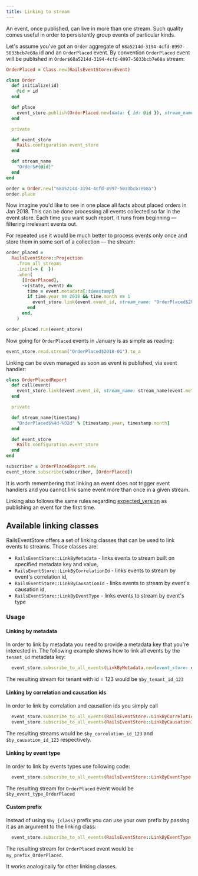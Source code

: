 ```yaml
---
title: Linking to stream
---
```


An event, once published, can live in more than one stream. Such quality comes useful in order to persistently group events of particular kinds.

Let's assume you've got an `Order` aggregate of `68a5214d-3194-4cfd-8997-5033bcb7e68a` id and an `OrderPlaced` event. By convention `OrderPlaced` event will be published in `Order$68a5214d-3194-4cfd-8997-5033bcb7e68a` stream:

```ruby
OrderPlaced = Class.new(RailsEventStore::Event)

class Order
  def initialize(id)
    @id = id
  end

  def place
    event_store.publish(OrderPlaced.new(data: { id: @id }), stream_name: stream_name)
  end

  private

  def event_store
    Rails.configuration.event_store
  end

  def stream_name
    "Order$#{@id}"
  end
end

order = Order.new("68a5214d-3194-4cfd-8997-5033bcb7e68a")
order.place
```

Now imagine you'd like to see in one place all facts about placed orders in Jan 2018. This can be done processing all events collected so far in the event store. Each time you want such report, it runs from beginning — filtering irrelevant events out.

For repeated use it would be much better to process events only once and store them in some sort of a collection — the stream:

```ruby
order_placed =
  RailsEventStore::Projection
    .from_all_streams
    .init(-> {  })
    .when(
      [OrderPlaced],
      ->(state, event) do
        time = event.metadata[:timestamp]
        if time.year == 2018 && time.month == 1
          event_store.link(event.event_id, stream_name: "OrderPlaced$2018-01", expected_version: :any)
        end
      end,
    )

order_placed.run(event_store)
```

Now going for `OrderPlaced` events in January is as simple as reading:

```ruby
event_store.read.stream("OrderPlaced$2018-01").to_a
```

Linking can be even managed as soon as event is published, via event handler:

```ruby
class OrderPlacedReport
  def call(event)
    event_store.link(event.event_id, stream_name: stream_name(event.metadata[:timestamp]), expected_version: :any)
  end

  private

  def stream_name(timestamp)
    "OrderPlaced$%4d-%02d" % [timestamp.year, timestamp.month]
  end

  def event_store
    Rails.configuration.event_store
  end
end

subscriber = OrderPlacedReport.new
event_store.subscribe(subscriber, [OrderPlaced])
```

It is worth remembering that linking an event does not trigger event handlers and you cannot link same event more than once in a given stream.

Linking also follows the same rules regarding [expected_version](./expected-version) as publishing an event for the first time.

## Available linking classes

RailsEventStore offers a set of linking classes that can be used to link events to streams. Those classes are:

  * `RailsEventStore::LinkByMetadata` - links events to stream built on specified metadata key and value,
  * `RailsEventStore::LinkByCorrelationId` - links events to stream by event's correlation id,
  * `RailsEventStore::LinkByCausationId` - links events to stream by event's causation id,
  * `RailsEventStore::LinkByEventType` - links events to stream by event's type

### Usage

#### Linking by metadata

In order to link by metadata you need to provide a metadata key that you're interested in. The following example shows how to
link all events by the `tenant_id` metadata key:

```ruby
  event_store.subscribe_to_all_events(LinkByMetadata.new(event_store: event_store, key: :tenant_id))
```

The resulting stream for tenant with id = 123 would be `$by_tenant_id_123`

#### Linking by correlation and causation ids

In order to link by correlation and causation ids you simply call

```ruby
  event_store.subscribe_to_all_events(RailsEventStore::LinkByCorrelationId.new)
  event_store.subscribe_to_all_events(RailsEventStore::LinkByCausationId.new)
```

The resulting streams would be `$by_correlation_id_123` and `$by_causation_id_123` respectively.

#### Linking by event type

In order to link by events types use following code:

```ruby
  event_store.subscribe_to_all_events(RailsEventStore::LinkByEventType.new)
```

The resulting stream for `OrderPlaced` event would be `$by_event_type_OrderPlaced`

#### Custom prefix
Instead of using `$by_{class}` prefix you can use your own prefix by passing it as an argument to the linking class:

```ruby
  event_store.subscribe_to_all_events(RailsEventStore::LinkByEventType.new(prefix: 'my_prefix'))
```

The resulting stream for `OrderPlaced` event would be `my_prefix_OrderPlaced`.

It works analogically for other linking classes.